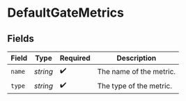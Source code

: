 # DefaultGateMetrics


## Fields

| Field                   | Type                    | Required                | Description             |
| ----------------------- | ----------------------- | ----------------------- | ----------------------- |
| `name`                  | *string*                | :heavy_check_mark:      | The name of the metric. |
| `type`                  | *string*                | :heavy_check_mark:      | The type of the metric. |